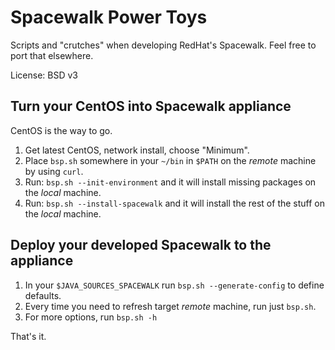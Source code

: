 Spacewalk Power Toys
====================

Scripts and "crutches" when developing RedHat's Spacewalk.
Feel free to port that elsewhere.

License: BSD v3


Turn your CentOS into Spacewalk appliance
-----------------------------------------

CentOS is the way to go.

1. Get latest CentOS, network install, choose "Minimum".
2. Place `bsp.sh` somewhere in your `~/bin` in `$PATH` on the _remote_ machine by using `curl`.
3. Run: `bsp.sh --init-environment` and it will install missing packages on the _local_ machine.
4. Run: `bsp.sh --install-spacewalk` and it will install the rest of the stuff on the _local_ machine.


Deploy your developed Spacewalk to the appliance
------------------------------------------------

1. In your `$JAVA_SOURCES_SPACEWALK` run `bsp.sh --generate-config` to define defaults.
2. Every time you need to refresh target _remote_ machine, run just `bsp.sh`.
3. For more options, run `bsp.sh -h`

That's it.
